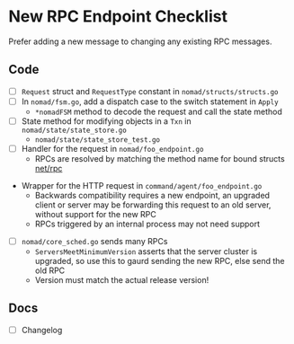 # New RPC Endpoint Checklist

Prefer adding a new message to changing any existing RPC messages.

## Code

* [ ] `Request` struct and `RequestType` constant in `nomad/structs/structs.go`
* [ ] In `nomad/fsm.go`, add a dispatch case to the switch statement in `Apply`
  * `*nomadFSM` method to decode the request and call the state method
* [ ] State method for modifying objects in a `Txn` in `nomad/state/state_store.go`
  * `nomad/state/state_store_test.go`
* [ ] Handler for the request in `nomad/foo_endpoint.go`
  * RPCs are resolved by matching the method name for bound structs
	[net/rpc](https://golang.org/pkg/net/rpc/)
* Wrapper for the HTTP request in `command/agent/foo_endpoint.go`
  * Backwards compatibility requires a new endpoint, an upgraded
    client or server may be forwarding this request to an old server,
    without support for the new RPC
  * RPCs triggered by an internal process may not need support
* [ ] `nomad/core_sched.go` sends many RPCs
  * `ServersMeetMinimumVersion` asserts that the server cluster is
    upgraded, so use this to gaurd sending the new RPC, else send the old RPC
  * Version must match the actual release version!

## Docs

* [ ] Changelog
